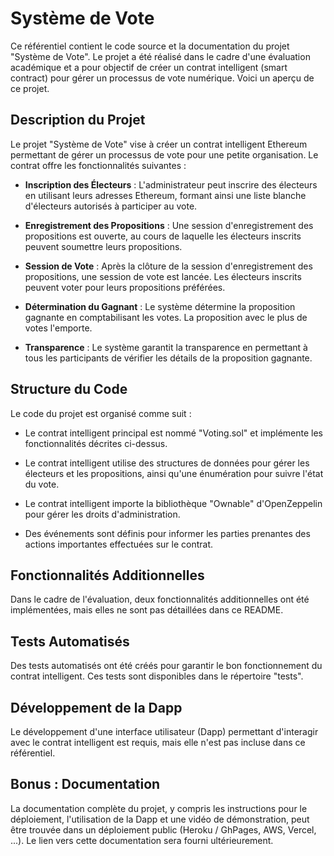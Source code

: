 
# Système de Vote

Ce référentiel contient le code source et la documentation du projet "Système de Vote". Le projet a été réalisé dans le cadre d'une évaluation académique et a pour objectif de créer un contrat intelligent (smart contract) pour gérer un processus de vote numérique. Voici un aperçu de ce projet.

## Description du Projet

Le projet "Système de Vote" vise à créer un contrat intelligent Ethereum permettant de gérer un processus de vote pour une petite organisation. Le contrat offre les fonctionnalités suivantes :

- **Inscription des Électeurs** : L'administrateur peut inscrire des électeurs en utilisant leurs adresses Ethereum, formant ainsi une liste blanche d'électeurs autorisés à participer au vote.

- **Enregistrement des Propositions** : Une session d'enregistrement des propositions est ouverte, au cours de laquelle les électeurs inscrits peuvent soumettre leurs propositions.

- **Session de Vote** : Après la clôture de la session d'enregistrement des propositions, une session de vote est lancée. Les électeurs inscrits peuvent voter pour leurs propositions préférées.

- **Détermination du Gagnant** : Le système détermine la proposition gagnante en comptabilisant les votes. La proposition avec le plus de votes l'emporte.

- **Transparence** : Le système garantit la transparence en permettant à tous les participants de vérifier les détails de la proposition gagnante.

## Structure du Code

Le code du projet est organisé comme suit :

- Le contrat intelligent principal est nommé "Voting.sol" et implémente les fonctionnalités décrites ci-dessus.

- Le contrat intelligent utilise des structures de données pour gérer les électeurs et les propositions, ainsi qu'une énumération pour suivre l'état du vote.

- Le contrat intelligent importe la bibliothèque "Ownable" d'OpenZeppelin pour gérer les droits d'administration.

- Des événements sont définis pour informer les parties prenantes des actions importantes effectuées sur le contrat.

## Fonctionnalités Additionnelles

Dans le cadre de l'évaluation, deux fonctionnalités additionnelles ont été implémentées, mais elles ne sont pas détaillées dans ce README.

## Tests Automatisés

Des tests automatisés ont été créés pour garantir le bon fonctionnement du contrat intelligent. Ces tests sont disponibles dans le répertoire "tests".

## Développement de la Dapp

Le développement d'une interface utilisateur (Dapp) permettant d'interagir avec le contrat intelligent est requis, mais elle n'est pas incluse dans ce référentiel.

## Bonus : Documentation

La documentation complète du projet, y compris les instructions pour le déploiement, l'utilisation de la Dapp et une vidéo de démonstration, peut être trouvée dans un déploiement public (Heroku / GhPages, AWS, Vercel, ...). Le lien vers cette documentation sera fourni ultérieurement.


